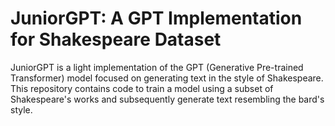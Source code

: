 # JuniorGPT: A GPT Implementation for Shakespeare Dataset
JuniorGPT is a light implementation of the GPT (Generative Pre-trained Transformer) model focused on generating text in the style of Shakespeare. This repository contains code to train a model using a subset of Shakespeare's works and subsequently generate text resembling the bard's style.
